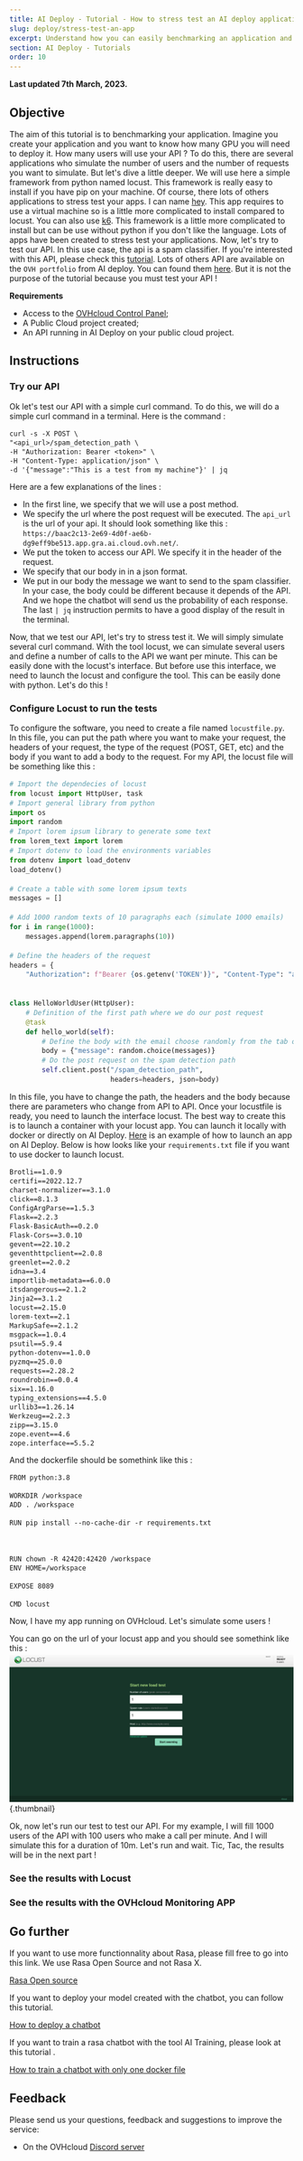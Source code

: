 ```yaml
---
title: AI Deploy - Tutorial - How to stress test an AI deploy application
slug: deploy/stress-test-an-app
excerpt: Understand how you can easily benchmarking an application and see his limitations
section: AI Deploy - Tutorials
order: 10
---
```


**Last updated 7th March, 2023.**

## Objective

The aim of this tutorial is to benchmarking your application. Imagine you create your application and you want to know how many GPU you will need to deploy it. How many users will use your API ? To do this, there are several applications who simulate the number of users and the number of requests you want to simulate. But let's dive a little deeper. We will use here a simple framework from python named locust. This framework is really easy to install if you have pip on your machine. Of course, there lots of others applications to stress test your apps. I can name [hey](https://github.com/rakyll/hey). This app requires to use a virtual machine so is a little more complicated to install compared to locust. You can also use [k6](https://k6.io/docs/test-types/stress-testing/). This framework is a little more complicated to install but can be use without python if you don't like the language. Lots of apps have been created to stress test your applications. Now, let's try to test our API. In this use case, the api is a spam classifier. If you're interested with this API, please check this [tutorial](https://docs.ovh.com/fr/publiccloud/ai/deploy/tuto-fastapi-spam-classifier/). Lots of others API are available on the `OVH portfolio` from AI deploy. You can found them [here](https://docs.ovh.com/fr/publiccloud/ai/deploy/apps-portfolio/). But it is not the purpose of the tutorial because you must test your API ! 

**Requirements**

- Access to the [OVHcloud Control Panel](https://www.ovh.com/auth/?action=gotomanager&from=https://www.ovh.co.uk/&ovhSubsidiary=GB);
- A Public Cloud project created;
- An API running in AI Deploy on your public cloud project. 

## Instructions


### Try our API

Ok let's test our API with a simple curl command. To do this, we will do a simple curl command in a terminal. Here is the command : 
```console 
curl -s -X POST \ 
"<api_url>/spam_detection_path \
-H "Authorization: Bearer <token>" \
-H "Content-Type: application/json" \
-d '{"message":"This is a test from my machine"}' | jq
```

Here are a few explanations of the lines : 
- In the first line, we specify that we will use a post method. 
- We specify the url where the post request will be executed. The `api_url` is the url of your api. It should look something like this : `https://baac2c13-2e69-4d0f-ae6b-dg9eff9be513.app.gra.ai.cloud.ovh.net/`. 
- We put the token to access our API. We specify it in the header of the request. 
- We specify that our body in in a json format.
- We put in our body the message we want to send to the spam classifier. In your case, the body could be different because it depends of the API. And we hope the chatbot will send us the probability of each response. The last `| jq` instruction permits to have a good display of the result in the terminal. 

Now, that we test our API, let's try to stress test it. We will simply simulate several curl command. With the tool locust, we can simulate several users and define a number of calls to the API we want per minute. This can be easily done with the locust's interface. But before use this interface, we need to launch the locust and configure the tool. This can be easily done with python. Let's do this !

### Configure Locust to run the tests

To configure the software, you need to create a file named `locustfile.py`. In this file, you can put the path where you want to make your request, the headers of your request, the type of the request (POST, GET, etc) and the body if you want to add a body to the request. For my API, the locust file will be something like this : 
```python
# Import the dependecies of locust
from locust import HttpUser, task
# Import general library from python
import os
import random
# Import lorem ipsum library to generate some text
from lorem_text import lorem
# Import dotenv to load the environments variables
from dotenv import load_dotenv
load_dotenv()

# Create a table with some lorem ipsum texts
messages = []

# Add 1000 random texts of 10 paragraphs each (simulate 1000 emails)
for i in range(1000):
    messages.append(lorem.paragraphs(10))

# Define the headers of the request
headers = {
    "Authorization": f"Bearer {os.getenv('TOKEN')}", "Content-Type": "application/json"}


class HelloWorldUser(HttpUser):
    # Definition of the first path where we do our post request
    @task
    def hello_world(self):
        # Define the body with the email choose randomly from the tab of all the emails
        body = {"message": random.choice(messages)}
        # Do the post request on the spam detection path
        self.client.post("/spam_detection_path",
                         headers=headers, json=body)
```

In this file, you have to change the path, the headers and the body because there are parameters who change from API to API. Once your locustfile is ready, you need to launch the interface locust. The best way to create this is to launch a container with your locust app. You can launch it locally with docker or directly on AI Deploy. [Here](https://docs.ovh.com/gb/en/publiccloud/ai/deploy/build-use-streamlit-image/) is an example of how to launch an app on AI Deploy. Below is how looks like your `requirements.txt` file if you want to use docker to launch locust. 
```
Brotli==1.0.9
certifi==2022.12.7
charset-normalizer==3.1.0
click==8.1.3
ConfigArgParse==1.5.3
Flask==2.2.3
Flask-BasicAuth==0.2.0
Flask-Cors==3.0.10
gevent==22.10.2
geventhttpclient==2.0.8
greenlet==2.0.2
idna==3.4
importlib-metadata==6.0.0
itsdangerous==2.1.2
Jinja2==3.1.2
locust==2.15.0
lorem-text==2.1
MarkupSafe==2.1.2
msgpack==1.0.4
psutil==5.9.4
python-dotenv==1.0.0
pyzmq==25.0.0
requests==2.28.2
roundrobin==0.0.4
six==1.16.0
typing_extensions==4.5.0
urllib3==1.26.14
Werkzeug==2.2.3
zipp==3.15.0
zope.event==4.6
zope.interface==5.5.2
```

And the dockerfile should be somethink like this : 
```
FROM python:3.8

WORKDIR /workspace
ADD . /workspace

RUN pip install --no-cache-dir -r requirements.txt



RUN chown -R 42420:42420 /workspace
ENV HOME=/workspace

EXPOSE 8089

CMD locust
```

Now, I have my app running on OVHcloud. Let's simulate some users ! 

You can go on the url of your locust app and you should see somethink like this : 
![image](images/locust.png){.thumbnail}

Ok, now let's run our test to test our API. For my example, I will fill 1000 users of the API with 100 users who make a call per minute. And I will simulate this for a duration of 10m. Let's run and wait. Tic, Tac, the results will be in the next part ! 

### See the results with Locust


### See the results with the OVHcloud Monitoring APP


## Go further

If you want to use more functionnality about Rasa, please fill free to go into this link. We use Rasa Open Source and not Rasa X. 

[Rasa Open source](https://rasa.com/docs/rasa/)

If you want to deploy your model created with the chatbot, you can follow this tutorial. 

[How to deploy a chatbot](https://confluence.ovhcloud.tools/display/~victor.vitcheff@corp.ovh.com/Part+3+deploy+your+rasa+chatbot+with+a+simple+django+app)

If you want to train a rasa chatbot with the tool AI Training, please look at this tutorial .

[How to train a chatbot with only one docker file](https://confluence.ovhcloud.tools/display/~victor.vitcheff@corp.ovh.com/Part+2+Train+a+rasa+chatbot+with+one+docker+file)

## Feedback

Please send us your questions, feedback and suggestions to improve the service:

- On the OVHcloud [Discord server](https://discord.com/invite/vXVurFfwe9)
